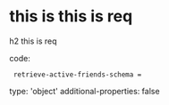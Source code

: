 # this is this is req

h2 this is req

code:

     retrieve-active-friends-schema =
  type: 'object'
  additional-properties: false


